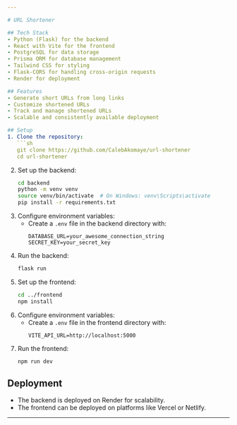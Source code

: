 ```yaml
---

# URL Shortener  

## Tech Stack  
- Python (Flask) for the backend  
- React with Vite for the frontend  
- PostgreSQL for data storage  
- Prisma ORM for database management  
- Tailwind CSS for styling  
- Flask-CORS for handling cross-origin requests  
- Render for deployment  

## Features  
- Generate short URLs from long links  
- Customize shortened URLs  
- Track and manage shortened URLs  
- Scalable and consistently available deployment  

## Setup  
1. Clone the repository:  
   ```sh
   git clone https://github.com/CalebAkomaye/url-shortener
   cd url-shortener
   ```  
2. Set up the backend:  
   ```sh
   cd backend
   python -m venv venv
   source venv/bin/activate  # On Windows: venv\Scripts\activate
   pip install -r requirements.txt
   ```  
3. Configure environment variables:  
   - Create a `.env` file in the backend directory with:  
     ```
     DATABASE_URL=your_awesome_connection_string
     SECRET_KEY=your_secret_key
     ```  
4. Run the backend:  
   ```sh
   flask run
   ```  
5. Set up the frontend:  
   ```sh
   cd ../frontend
   npm install
   ```  
6. Configure environment variables:  
   - Create a `.env` file in the frontend directory with:  
     ```
     VITE_API_URL=http://localhost:5000
     ```  
7. Run the frontend:  
   ```sh
   npm run dev
   ```  

## Deployment  
- The backend is deployed on Render for scalability.  
- The frontend can be deployed on platforms like Vercel or Netlify.  

---
```

